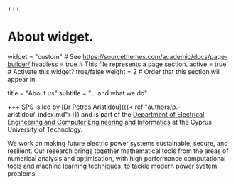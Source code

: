 +++
# About widget.
widget = "custom"  # See https://sourcethemes.com/academic/docs/page-builder/
headless = true  # This file represents a page section.
active = true  # Activate this widget? true/false
weight = 2  # Order that this section will appear in.

title = "About us"
subtitle = "... and what we do"


+++
SPS is led by [Dr Petros Aristidou]({{< ref "authors/p.-aristidou/_index.md">}}) and is part of the [Department of Electrical Engineering and Computer Engineering and Informatics](https://www.cut.ac.cy/faculties/fet/eecei/?languageId=1) at the Cyprus University of Technology.

We work on making future electric power systems sustainable, secure, and resilient. Our research brings together mathematical tools from the areas of numerical analysis and optimisation, with high performance computational tools and machine learning techniques, to tackle modern power system problems.
